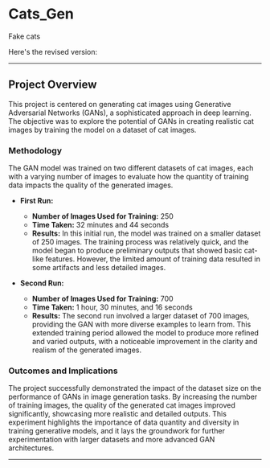 # Cats_Gen


Fake cats





Here's the revised version:

---

## Project Overview

This project is centered on generating cat images using Generative Adversarial Networks (GANs), a sophisticated approach in deep learning. The objective was to explore the potential of GANs in creating realistic cat images by training the model on a dataset of cat images.

### Methodology

The GAN model was trained on two different datasets of cat images, each with a varying number of images to evaluate how the quantity of training data impacts the quality of the generated images.

- **First Run:**
  - **Number of Images Used for Training:** 250
  - **Time Taken:** 32 minutes and 44 seconds
  - **Results:** In this initial run, the model was trained on a smaller dataset of 250 images. The training process was relatively quick, and the model began to produce preliminary outputs that showed basic cat-like features. However, the limited amount of training data resulted in some artifacts and less detailed images.

- **Second Run:**
  - **Number of Images Used for Training:** 700
  - **Time Taken:** 1 hour, 30 minutes, and 16 seconds
  - **Results:** The second run involved a larger dataset of 700 images, providing the GAN with more diverse examples to learn from. This extended training period allowed the model to produce more refined and varied outputs, with a noticeable improvement in the clarity and realism of the generated images.

### Outcomes and Implications

The project successfully demonstrated the impact of the dataset size on the performance of GANs in image generation tasks. By increasing the number of training images, the quality of the generated cat images improved significantly, showcasing more realistic and detailed outputs. This experiment highlights the importance of data quantity and diversity in training generative models, and it lays the groundwork for further experimentation with larger datasets and more advanced GAN architectures.

---
